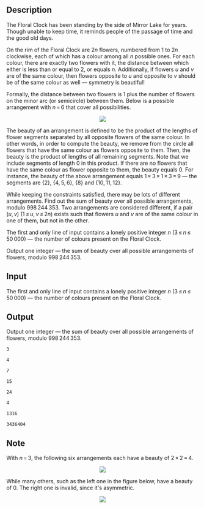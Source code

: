 ## Description

<div><p>The Floral Clock has been standing by the side of Mirror Lake for years. Though unable to keep time, it reminds people of the passage of time and the good old days.</p><p>On the rim of the Floral Clock are <span class="tex-span">2<i>n</i></span> flowers, numbered from <span class="tex-span">1</span> to <span class="tex-span">2<i>n</i></span> clockwise, each of which has a colour among all <span class="tex-span"><i>n</i></span> possible ones. For each colour, there are exactly two flowers with it, the <span class="tex-font-style-underline">distance</span> between which <span class="tex-font-style-bf">either is less than or equal to <span class="tex-span">2</span>, or equals <span class="tex-span"><i>n</i></span></span>. Additionally, if flowers <span class="tex-span"><i>u</i></span> and <span class="tex-span"><i>v</i></span> are of the same colour, then flowers opposite to <span class="tex-span"><i>u</i></span> and opposite to <span class="tex-span"><i>v</i></span> should be of the same colour as well — symmetry is beautiful!</p><p>Formally, the <span class="tex-font-style-underline">distance</span> between two flowers is <span class="tex-span">1</span> plus the number of flowers on the minor arc (or semicircle) between them. Below is a possible arrangement with <span class="tex-span"><i>n</i> = 6</span> that cover all possibilities.</p><center> <img class="tex-graphics" src="file://z75f1yeP.png" style="max-width: 100.0%;max-height: 100.0%;"> </center><p>The <span class="tex-font-style-underline">beauty</span> of an arrangement is defined to be the product of the lengths of flower segments separated by all opposite flowers of the same colour. In other words, in order to compute the beauty, we remove from the circle all flowers that have the same colour as flowers opposite to them. Then, the beauty is the product of lengths of all remaining segments. Note that we include segments of length <span class="tex-span">0</span> in this product. If there are no flowers that have the same colour as flower opposite to them, the beauty equals <span class="tex-span">0</span>. For instance, the <span class="tex-font-style-underline">beauty</span> of the above arrangement equals <span class="tex-span">1 × 3 × 1 × 3 = 9</span> — the segments are <span class="tex-span">{2}</span>, <span class="tex-span">{4, 5, 6}</span>, <span class="tex-span">{8}</span> and <span class="tex-span">{10, 11, 12}</span>.</p><p>While keeping the constraints satisfied, there may be lots of different arrangements. Find out the sum of <span class="tex-font-style-underline">beauty</span> over all possible arrangements, modulo <span class="tex-span">998 244 353</span>. Two arrangements are considered different, if a pair <span class="tex-span">(<i>u</i>, <i>v</i>)</span> (<span class="tex-span">1 ≤ <i>u</i>, <i>v</i> ≤ 2<i>n</i></span>) exists such that flowers <span class="tex-span"><i>u</i></span> and <span class="tex-span"><i>v</i></span> are of the same colour in one of them, but not in the other.</p></div><div class="input-specification"><p>The first and only line of input contains a lonely positive integer <span class="tex-span"><i>n</i></span> (<span class="tex-span">3 ≤ <i>n</i> ≤ 50 000</span>)&nbsp;— the number of colours present on the Floral Clock.</p></div><div class="output-specification"><p>Output one integer — the sum of <span class="tex-font-style-underline">beauty</span> over all possible arrangements of flowers, modulo <span class="tex-span">998 244 353</span>.</p></div>

## Input

<p>The first and only line of input contains a lonely positive integer <span class="tex-span"><i>n</i></span> (<span class="tex-span">3 ≤ <i>n</i> ≤ 50 000</span>)&nbsp;— the number of colours present on the Floral Clock.</p>

## Output

<p>Output one integer — the sum of <span class="tex-font-style-underline">beauty</span> over all possible arrangements of flowers, modulo <span class="tex-span">998 244 353</span>.</p>





```input1
3

```




```input2
4

```




```input3
7

```




```input4
15

```




```output1
24

```




```output2
4

```




```output3
1316

```




```output4
3436404

```



## Note

<p>With <span class="tex-span"><i>n</i> = 3</span>, the following six arrangements each have a <span class="tex-font-style-underline">beauty</span> of <span class="tex-span">2 × 2 = 4</span>.</p><center> <img class="tex-graphics" src="file://GMMmRf0t.png" style="max-width: 100.0%;max-height: 100.0%;"> </center><p>While many others, such as the left one in the figure below, have a <span class="tex-font-style-underline">beauty</span> of <span class="tex-span">0</span>. The right one is invalid, since it's asymmetric.</p><center> <img class="tex-graphics" src="file://kntffGSN.png" style="max-width: 100.0%;max-height: 100.0%;"> </center>
